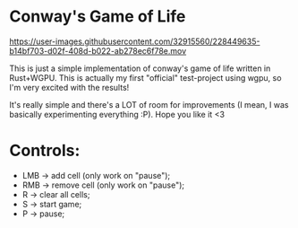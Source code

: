 # Conway's Game of Life

https://user-images.githubusercontent.com/32915560/228449635-b14bf703-d02f-408d-b022-ab278ec6f78e.mov

This is just a simple implementation of conway's game of life written in Rust+WGPU. This is actually my first "official" 
test-project using wgpu, so I'm very excited with the results!

It's really simple and there's a LOT of room for improvements (I mean, I was basically experimenting everything :P). Hope you like it <3

# Controls:
- LMB -> add cell (only work on "pause");
- RMB -> remove cell (only work on "pause");
- R -> clear all cells;
- S -> start game;
- P -> pause;
